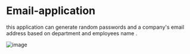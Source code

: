 # Email-application
this application can generate random passwords and a company's email address based on department and employees name .


![image](https://user-images.githubusercontent.com/115403319/226140805-fded3c30-88f1-48a6-9967-745e7953a9ca.png)
